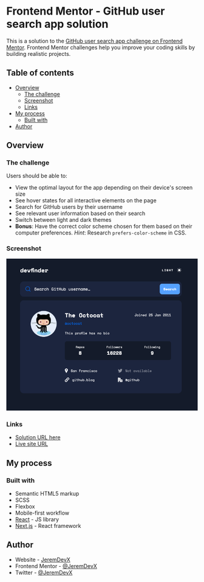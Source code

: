 # Frontend Mentor - GitHub user search app solution

This is a solution to the [GitHub user search app challenge on Frontend Mentor](https://www.frontendmentor.io/challenges/github-user-search-app-Q09YOgaH6). Frontend Mentor challenges help you improve your coding skills by building realistic projects.

## Table of contents

- [Overview](#overview)
  - [The challenge](#the-challenge)
  - [Screenshot](#screenshot)
  - [Links](#links)
- [My process](#my-process)
  - [Built with](#built-with)
- [Author](#author)

## Overview

### The challenge

Users should be able to:

- View the optimal layout for the app depending on their device's screen size
- See hover states for all interactive elements on the page
- Search for GitHub users by their username
- See relevant user information based on their search
- Switch between light and dark themes
- **Bonus**: Have the correct color scheme chosen for them based on their computer preferences. _Hint_: Research `prefers-color-scheme` in CSS.

### Screenshot

![](./screenshot.png)

### Links

- [Solution URL here](jeremdevx-fm-challenge-github-user-search.vercel.app)
- [Live site URL](https://www.frontendmentor.io/solutions/github-search-user---nextjs-scss-w3swPKJM4B)

## My process

### Built with

- Semantic HTML5 markup
- SCSS
- Flexbox
- Mobile-first workflow
- [React](https://reactjs.org/) - JS library
- [Next.js](https://nextjs.org/) - React framework

## Author

- Website - [JeremDevX](https://jeremdevx.com)
- Frontend Mentor - [@JeremDevX](https://www.frontendmentor.io/profile/JeremDevX)
- Twitter - [@JeremDevX](https://x.com/JeremDevX)

